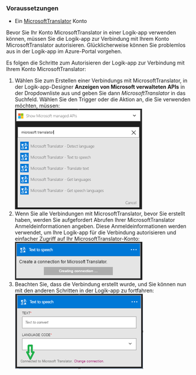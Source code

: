 ### <a name="prerequisites"></a>Voraussetzungen
* Ein [MicrosoftTranslator](https://www.microsoft.com/translator) Konto  

Bevor Sie Ihr Konto MicrosoftTranslator in einer Logik-app verwenden können, müssen Sie die Logik-app zur Verbindung mit Ihrem Konto MicrosoftTranslator autorisieren. Glücklicherweise können Sie problemlos aus in der Logik-app im Azure-Portal vorgehen.  

Es folgen die Schritte zum Autorisieren der Logik-app zur Verbindung mit Ihrem Konto MicrosoftTranslator:  

1. Wählen Sie zum Erstellen einer Verbindungs mit MicrosoftTranslator, in der Logik-app-Designer **Anzeigen von Microsoft verwalteten APIs** in der Dropdownliste aus und geben Sie dann *MicrosoftTranslator* in das Suchfeld. Wählen Sie den Trigger oder die Aktion an, die Sie verwenden möchten, müssen:  
   ![MicrosoftTranslator Verbindung Erstellungsschritt](./media/connectors-create-api-microsofttranslator/microsofttranslator-1.png)  
2. Wenn Sie alle Verbindungen mit MicrosoftTranslator, bevor Sie erstellt haben, werden Sie aufgefordert Abrufen Ihrer MicrosoftTranslator Anmeldeinformationen angeben. Diese Anmeldeinformationen werden verwendet, um Ihre Logik-app für die Verbindung autorisieren und einfacher Zugriff auf Ihr MicrosoftTranslator-Konto:  
   ![MicrosoftTranslator Verbindung Erstellungsschritt](./media/connectors-create-api-microsofttranslator/microsofttranslator-2.png)  
3. Beachten Sie, dass die Verbindung erstellt wurde, und Sie können nun mit den anderen Schritten in der Logik-app zu fortfahren:  
   ![MicrosoftTranslator Verbindung Erstellungsschritt](./media/connectors-create-api-microsofttranslator/microsofttranslator-3.png)  

